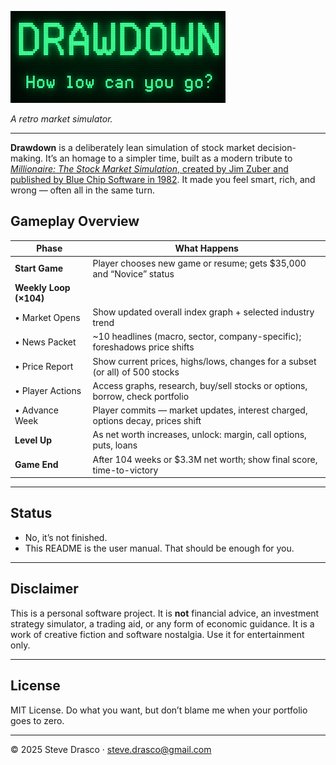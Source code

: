 ![Drawdown](docs/images/logo_small.png)

*A retro market simulator.*  

---

**Drawdown** is a deliberately lean simulation of stock market decision-making.  It’s an homage to a simpler time, built as a modern tribute to [*Millionaire: The Stock Market Simulation*, created by Jim Zuber and published by Blue Chip Software in 1982](https://en.wikipedia.org/wiki/Millionaire:_The_Stock_Market_Simulation).  It made you feel smart, rich, and wrong — often all in the same turn.

## Gameplay Overview

| **Phase**              | **What Happens**                                                                 |
|------------------------|-----------------------------------------------------------------------------------|
| **Start Game**         | Player chooses new game or resume; gets $35,000 and “Novice” status              |
| **Weekly Loop (×104)** |                                                                                   |
| • Market Opens         | Show updated overall index graph + selected industry trend                       |
| • News Packet          | ~10 headlines (macro, sector, company-specific); foreshadows price shifts        |
| • Price Report         | Show current prices, highs/lows, changes for a subset (or all) of 500 stocks     |
| • Player Actions       | Access graphs, research, buy/sell stocks or options, borrow, check portfolio     |
| • Advance Week         | Player commits — market updates, interest charged, options decay, prices shift   |
| **Level Up**           | As net worth increases, unlock: margin, call options, puts, loans                |
| **Game End**           | After 104 weeks or $3.3M net worth; show final score, time-to-victory        |

---

## Status

- No, it’s not finished.  
- This README is the user manual. That should be enough for you.

---

## Disclaimer

This is a personal software project. It is **not** financial advice, an investment strategy simulator, a trading aid, or any form of economic guidance. It is a work of creative fiction and software nostalgia. Use it for entertainment only.

---

## License

MIT License. Do what you want, but don’t blame me when your portfolio goes to zero.

---

© 2025 Steve Drasco · steve.drasco@gmail.com
